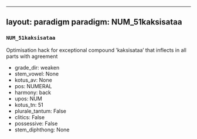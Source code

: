
---
layout: paradigm
paradigm: NUM_51kaksisataa
---
### ` NUM_51kaksisataa `

Optimisation hack for exceptional compound ’kaksisataa’ that inflects in all parts with agreement
* grade_dir: weaken
* stem_vowel: None
* kotus_av: None
* pos: NUMERAL
* harmony: back
* upos: NUM
* kotus_tn: 51
* plurale_tantum: False
* clitics: False
* possessive: False
* stem_diphthong: None
